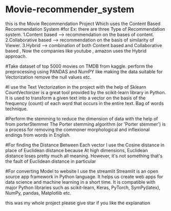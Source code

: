 # Movie-recommender_system

  this is the Movie Recommendation Project Which uses the Content Based Recommendation System
  #for Ex: there are three Type of Recommendation system.
    1.Content based -->  recommendation on the bases of content. 
    2.Collaborative based --> recommendation on the basis of similarity of Viewer.
    3.Hybrid --> combination of both Content based and Collaborative based , Now the companies like youtube , amazon uses the Hybrid approach.
  
  #Take dataset of top 5000 movies on TMDB from kaggle.
  perform the preprocessing using PANDAS and NumPY like making the data suitable for Vectorization remove the null values etc.
  
  #I use the Text Vectorization in the project with the help of Sklearn
    CountVectorizer is a great tool provided by the scikit-learn library in Python. It is used to transform a given text into a vector on the basis
    of the frequency (count) of each word that occurs in the entire text.
    Bag of words technique.
  
  #Perform the stemming to reduce the dimension of data with the help of from porterStemmer
  The Porter stemming algorithm (or 'Porter stemmer') is a process for removing the commoner morphological and inflexional endings from words in English.
  
  
  #For finding the Distance Between Each vector I use the Cosine distance in place of Euclidean distance because 
  At high dimensions, Euclidean distance loses pretty much all meaning. However, it's not something that's the fault of Euclidean distance in particular
  
  #For converting Model to website I use the streamlit 
    Streamlit is an open source app framework in Python language. It helps us create web apps for data science and machine learning in a short time. 
    It is compatible with major Python libraries such as scikit-learn, Keras, PyTorch, SymPy(latex), NumPy, pandas, Matplotlib etc.
    
  this was my whole project please give star if you like the explanation  

